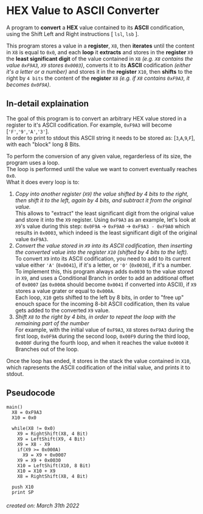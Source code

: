 # HEX Value to ASCII Converter
A program to **convert** a **HEX** value contained to its **ASCII** condification, using the Shift Left and Right instructions [ ``lsl``, ``lsb`` ].  

This program stores a value in a **register**, ``X8``, then **iterates** until the content in ``X8`` is equal to ``0x0``, and each **loop** it **extracts** and stores in the **register** ``X9`` the **least significant digit** of the value contained in ``X8`` _(e.g. ``X8`` contains the value ``0xF9A3``, ``X9`` stores ``0x0003``)_, converts it to its **ASCII** codification _(either it's a letter or a number)_ and stores it in the **register** ``X10``, then **shifts** to the right by ``4 bits`` the content of the **register** ``X8`` _(e.g. if ``X8`` contains ``0xF9A3``, it becomes ``0x0F9A``)_.


## In-detail explaination
The goal of this program is to convert an arbitrary HEX value stored in a register to it's ASCII codification. For example, ``0xF9A3`` will become [``'F'``,``'9'``,``'A'``,``'3'``].  
In order to print to stdout this ASCII string it needs to be stored as: [``3``,``A``,``9``,``F``], with each "block" long 8 Bits.  
  
To perform the conversion of any given value, regarderless of its size, the program uses a loop.  
The loop is performed until the value we want to convert eventually reaches ``0x0``.  
What it does every loop is to:
1. _Copy into another register (``X9``) the value shifted by 4 bits to the right, then shift it to the left, again by 4 bits, and subtract it from the original value._  
This allows to "extract" the least significant digit from the original value and store it into the ``X9`` register.
Using ``0xF9A3`` as an example, let's look at ``X9``'s value during this step: ``0x0F9A`` -> ``0xF9A0`` -> ``0xF9A3 - 0xF9A0`` which results in ``0x0003``, which indeed is the least significant digit of the original value ``0xF9A3``.
2. _Convert the value stored in ``X9`` into its ASCII codification, then inserting the converted value into the register ``X10`` (shifted by 4 bits to the left)._  
To convert ``X9`` into its ASCII codification, you need to add to its current value either ``'A'`` (``0x0041``), if it's a letter, or ``'0'`` (``0x0030``), if it's a number. To implement this, this program always adds ``0x0030`` to the value stored in ``X9``, and uses a Conditional Branch in order to add an additional offset of ``0x0007`` (as ``0x000A`` should become ``0x0041`` if converted into ASCII), if ``X9`` stores a value grater or equal to ``0x000A``.  
Each loop, ``X10`` gets shifted to the left by 8 bits, in order to "free up" enouch space for the incoming 8-bit ASCII codification, then its value gets added to the converted ``X9`` value.
3. _Shift ``X8`` to the right by 4 bits, in order to repeat the loop with the remaining part of the number_  
For example, with the initial value of ``0xF9A3``, ``X8`` stores ``0xF9A3`` during the first loop, ``0x0F9A`` during the second loop, ``0x00F9`` during the third loop, ``0x000F`` during the fourth loop, and when it reaches the value ``0x0000`` it Branches out of the loop.
  
Once the loop has ended, it stores in the stack the value contained in ``X10``, which rapresents the ASCII codification of the initial value,  and prints it to stdout.

## Pseudocode
```
main()
  X8 = 0xF9A3
  X10 = 0x0
  
  while(X8 != 0x0)
    X9 = RightShift(X8, 4 Bit)
    X9 = LeftShift(X9, 4 Bit)
    X9 = X8 - X9
    if(X9 >= 0x000A)
      X9 = X9 + 0x0007
    X9 = X9 + 0x0030
    X10 = LeftShift(X10, 8 Bit)
    X10 = X10 + X9
    X8 = RightShift(X8, 4 Bit)
  
  push X10
  print SP
```


###### _created on: March 31th 2022_
 
